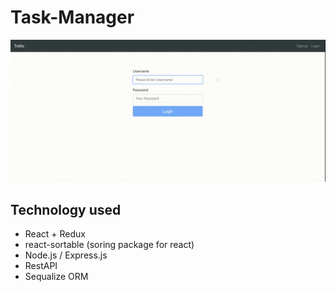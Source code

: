 # Task-Manager

![Alt Text](https://github.com/AnqiGao98/Task-Manager/blob/main/3speed.gif)




## Technology used
* React + Redux
* react-sortable (soring package for react)
* Node.js / Express.js
* RestAPI
* Sequalize ORM
